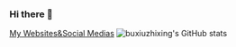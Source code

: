 ### Hi there 👋
[My Websites&Social Medias](https://seedream7649.top)
![buxiuzhixing's GitHub stats](https://github.seedream7649.top/api?username=buxiuzhixing&show_icons=true&theme=radical)
<!--
**buxiuzhixing/buxiuzhixing** is a ✨ _special_ ✨ repository because its `README.md` (this file) appears on your GitHub profile.

Here are some ideas to get you started:

- 🔭 I’m currently working on ...
- 🌱 I’m currently learning ...
- 👯 I’m looking to collaborate on ...
- 🤔 I’m looking for help with ...
- 💬 Ask me about ...
- 📫 How to reach me: ...
- 😄 Pronouns: ...
- ⚡ Fun fact: ...
-->
